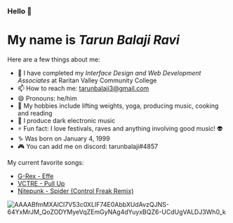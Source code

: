 ### Hello 👋
# My name is *Tarun Balaji Ravi*

Here are a few things about me:

- 🔭 I have completed my *Interface Design and Web Development Associates* at Raritan Valley Community College 
- 📫 How to reach me: tarunbalaji3@gmail.com
- 😄 Pronouns: he/him
- 🌱 My hobbies include lifting weights, yoga, producing music, cooking and reading
- 🕺 I produce dark electronic music 
- ⚡ Fun fact: I love festivals, raves and anything involving good music! :alien:
- ♑ Was born on January 4, 1999
- 🎮 You can add me on discord: tarunbalaji#4857

My current favorite songs:

* [G-Rex - Effe](https://www.youtube.com/watch?v=qlbLqeWh8TI)
* [VCTRE - Pull Up](https://www.youtube.com/watch?v=ws4QlKsLKWQ)
* [Nitepunk - Spider (Control Freak Remix)](https://www.youtube.com/watch?v=cEbfv8r27CI)


![AAAABfmMXAlCl7V53c0XLIF74E0AbbXUdAvzQJNS-64YxMrJM_QoZODYMyeVqZEmGyNAg4dYuyxBQZ6-UCdUgVALDJ3Wh0_k](https://user-images.githubusercontent.com/89943662/131752859-95e936d5-d499-4fd6-a912-061e57aa5d2a.jpg)

